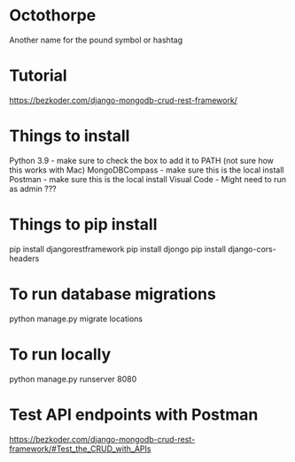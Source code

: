 # Octothorpe
Another name for the pound symbol or hashtag

# Tutorial
https://bezkoder.com/django-mongodb-crud-rest-framework/

# Things to install
Python 3.9 - make sure to check the box to add it to PATH (not sure how this works with Mac)
MongoDBCompass - make sure this is the local install
Postman - make sure this is the local install
Visual Code - Might need to run as admin ???

# Things to pip install
pip install djangorestframework
pip install djongo
pip install django-cors-headers

# To run database migrations
python manage.py migrate locations

# To run locally
python manage.py runserver 8080

# Test API endpoints with Postman
https://bezkoder.com/django-mongodb-crud-rest-framework/#Test_the_CRUD_with_APIs
